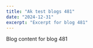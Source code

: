 ```yaml
---
title: "Ak test blogs 481"
date: "2024-12-31"
excerpt: "Excerpt for blog 481"
---
```


Blog content for blog 481